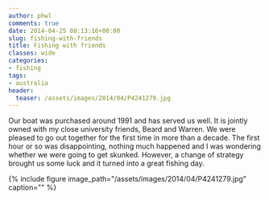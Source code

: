 ```yaml
---
author: phwl
comments: true
date: 2014-04-25 08:13:16+00:00
slug: fishing-with-friends
title: Fishing with friends
classes: wide
categories:
- fishing
tags:
- australia
header:
  teaser: /assets/images/2014/04/P4241279.jpg
---
```


Our boat was purchased around 1991 and has served us well. It is jointly owned with my close university friends, Beard and Warren. We were pleased to go out together for the first time in more than a decade. The first hour or so was disappointing, nothing much happened and I was wondering whether we were going to get skunked. However, a change of strategy brought us some luck and it turned into a great fishing day.

{% include figure image_path="/assets/images/2014/04/P4241279.jpg" caption="" %}
